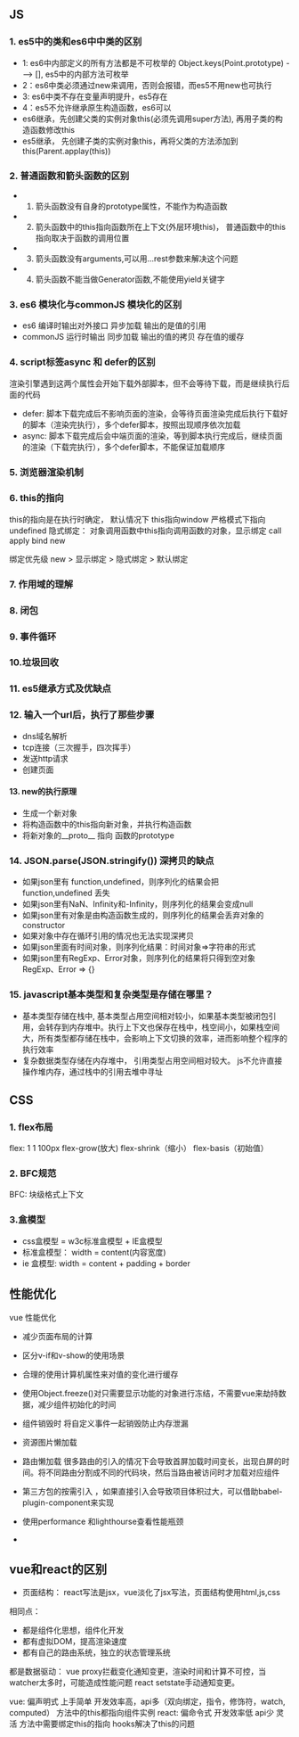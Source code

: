 ## JS
### 1. es5中的类和es6中中类的区别
*  1: es6中内部定义的所有方法都是不可枚举的 Object.keys(Point.prototype) ---> [], es5中的内部方法可枚举
*  2：es6中类必须通过new来调用，否则会报错，而es5不用new也可执行
*  3: es6中类不存在变量声明提升，es5存在
*  4：es5不允许继承原生构造函数，es6可以
*  es6继承，先创建父类的实例对象this(必须先调用super方法), 再用子类的构造函数修改this
*  es5继承， 先创建子类的实例对象this，再将父类的方法添加到this(Parent.applay(this))
### 2. 普通函数和箭头函数的区别  
* 1. 箭头函数没有自身的prototype属性，不能作为构造函数
* 2. 箭头函数中的this指向函数所在上下文(外层环境this)， 普通函数中的this指向取决于函数的调用位置
* 3. 箭头函数没有arguments,可以用...rest参数来解决这个问题
* 4. 箭头函数不能当做Generator函数,不能使用yield关键字
### 3. es6 模块化与commonJS 模块化的区别
* es6 编译时输出对外接口 异步加载 输出的是值的引用      
* commonJS 运行时输出 同步加载 输出的值的拷贝 存在值的缓存
### 4. script标签async 和 defer的区别
渲染引擎遇到这两个属性会开始下载外部脚本，但不会等待下载，而是继续执行后面的代码
* defer: 脚本下载完成后不影响页面的渲染，会等待页面渲染完成后执行下载好的脚本（渲染完执行），多个defer脚本，按照出现顺序依次加载
* async: 脚本下载完成后会中端页面的渲染，等到脚本执行完成后，继续页面的渲染（下载完执行），多个defer脚本，不能保证加载顺序
### 5. 浏览器渲染机制
### 6. this的指向
this的指向是在执行时确定，
默认情况下 this指向window 严格模式下指向undefined 
隐式绑定： 对象调用函数中this指向调用函数的对象，显示绑定 call apply bind new

绑定优先级 new > 显示绑定 > 隐式绑定 > 默认绑定

### 7. 作用域的理解
### 8. 闭包
### 9. 事件循环
### 10.垃圾回收
### 11. es5继承方式及优缺点
### 12. 输入一个url后，执行了那些步骤
* dns域名解析
* tcp连接（三次握手，四次挥手）
* 发送http请求
* 创建页面
#### 13. new的执行原理
* 生成一个新对象
* 将构造函数中的this指向新对象，并执行构造函数
* 将新对象的__proto__ 指向 函数的prototype
### 14. JSON.parse(JSON.stringify()) 深拷贝的缺点
* 如果json里有 function,undefined，则序列化的结果会把 function,undefined 丢失
* 如果json里有NaN、Infinity和-Infinity，则序列化的结果会变成null
* 如果json里有对象是由构造函数生成的，则序列化的结果会丢弃对象的 constructor
* 如果对象中存在循环引用的情况也无法实现深拷贝
* 如果json里面有时间对象，则序列化结果：时间对象=>字符串的形式
* 如果json里有RegExp、Error对象，则序列化的结果将只得到空对象 RegExp、Error => {}
### 15. javascript基本类型和复杂类型是存储在哪里？
* 基本类型存储在栈中, 基本类型占用空间相对较小，如果基本类型被闭包引用，会转存到内存堆中。执行上下文也保存在栈中，栈空间小，如果栈空间大，所有类型都存储在栈中，会影响上下文切换的效率，进而影响整个程序的执行效率
* 复杂数据类型存储在内存堆中， 引用类型占用空间相对较大。 js不允许直接操作堆内存，通过栈中的引用去堆中寻址

## CSS
### 1. flex布局
flex: 1 1 100px
flex-grow(放大) flex-shrink（缩小） flex-basis（初始值）
### 2. BFC规范
BFC: 块级格式上下文
### 3.盒模型
* css盒模型 = w3c标准盒模型 + IE盒模型
* 标准盒模型： width = content(内容宽度)
* ie 盒模型: width = content + padding + border
## 性能优化
vue 性能优化
* 减少页面布局的计算
* 区分v-if和v-show的使用场景
* 合理的使用计算机属性来对值的变化进行缓存
* 使用Object.freeze()对只需要显示功能的对象进行冻结，不需要vue来劫持数据，减少组件初始化的时间
* 组件销毁时 将自定义事件一起销毁防止内存泄漏
* 资源图片懒加载
* 路由懒加载 
 很多路由的引入的情况下会导致首屏加载时间变长，出现白屏的时间。将不同路由分割成不同的代码块，然后当路由被访问时才加载对应组件
 * 第三方包的按需引入 ，如果直接引入会导致项目体积过大，可以借助babel-plugin-component来实现
 * 使用performance 和lighthourse查看性能瓶颈

* 
## vue和react的区别
* 页面结构：
react写法是jsx，vue淡化了jsx写法，页面结构使用html,js,css

相同点：
- 都是组件化思想，组件化开发
- 都有虚拟DOM，提高渲染速度
- 都有自己的路由系统，独立的状态管理系统

都是数据驱动： vue proxy拦截变化通知变更，渲染时间和计算不可控，当watcher太多时，可能造成性能问题            react setstate手动通知变更。

vue: 偏声明式 上手简单 开发效率高，api多（双向绑定，指令，修饰符，watch, computed）   方法中的this都指向组件实例
react: 偏命令式 开发效率低 api少 灵活 方法中需要绑定this的指向 hooks解决了this的问题


